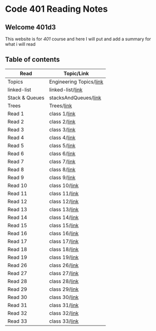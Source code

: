 # Code 401 Reading Notes

## Welcome 401d3

This website is for *401* course and here I will put and add a summary for what i will read 

## Table of contents

| Read    | Topic/Link |
|---------|-----|
| Topics  | Engineering Topics/[link](https://ruwaid-401-advanced-javascript.github.io/reading-Notes/EngineeringTopics)  |
| linked-list| linked-list/[link](https://ruwaid-401-advanced-javascript.github.io/reading-Notes/linked-list)            |
| Stack & Queues| stacksAndQueues/[link](https://ruwaid-401-advanced-javascript.github.io/reading-Notes/stacksAndQueues) |
| Trees   | Trees/[link](https://ruwaid-401-advanced-javascript.github.io/reading-Notes/trees)                           |
| Read 1  | class 1/[link](https://ruwaid-401-advanced-javascript.github.io/reading-Notes/class-01)                      |
| Read 2  | class 2/[link](https://ruwaid-401-advanced-javascript.github.io/reading-Notes/class-02)                      |
| Read 3  | class 3/[link](https://ruwaid-401-advanced-javascript.github.io/reading-Notes/class-03)                      |
| Read 4  | class 4/[link](https://ruwaid-401-advanced-javascript.github.io/reading-Notes/class-04)                      |
| Read 5  | class 5/[link](https://ruwaid-401-advanced-javascript.github.io/reading-Notes/class-05)                      |
| Read 6  | class 6/[link](https://ruwaid-401-advanced-javascript.github.io/reading-Notes/class-06)                      |
| Read 7  | class 7/[link](https://ruwaid-401-advanced-javascript.github.io/reading-Notes/class-07)                      |
| Read 8  | class 8/[link](https://ruwaid-401-advanced-javascript.github.io/reading-Notes/class-08)                      |
| Read 9  | class 9/[link](https://ruwaid-401-advanced-javascript.github.io/reading-Notes/class-09)                      |
| Read 10 | class 10/[link](https://ruwaid-401-advanced-javascript.github.io/reading-Notes/stacksAndQueues)              |
| Read 11 | class 11/[link](https://ruwaid-401-advanced-javascript.github.io/reading-Notes/class-11)                     |
| Read 12 | class 12/[link](https://ruwaid-401-advanced-javascript.github.io/reading-Notes/class-12)                     |
| Read 13 | class 13/[link](https://ruwaid-401-advanced-javascript.github.io/reading-Notes/class-13)                     |
| Read 14 | class 14/[link](https://ruwaid-401-advanced-javascript.github.io/reading-Notes/class-14)                     |
| Read 15 | class 15/[link](https://ruwaid-401-advanced-javascript.github.io/reading-Notes/trees)                        |
| Read 16 | class 16/[link](https://ruwaid-401-advanced-javascript.github.io/reading-Notes/class-16)                     |
| Read 17 | class 17/[link](https://ruwaid-401-advanced-javascript.github.io/reading-Notes/class-17)                     |
| Read 18 | class 18/[link](https://ruwaid-401-advanced-javascript.github.io/reading-Notes/class-18)                     |
| Read 19 | class 19/[link](https://ruwaid-401-advanced-javascript.github.io/reading-Notes/class-19)                     |
| Read 26 | class 26/[link](https://ruwaid-401-advanced-javascript.github.io/reading-Notes/class-26)                     |
| Read 27 | class 27/[link](https://ruwaid-401-advanced-javascript.github.io/reading-Notes/class-27)                     |
| Read 28 | class 28/[link](https://ruwaid-401-advanced-javascript.github.io/reading-Notes/class-28)                     |
| Read 29 | class 29/[link](https://ruwaid-401-advanced-javascript.github.io/reading-Notes/class-29)                     |
| Read 30 | class 30/[link](https://ruwaid-401-advanced-javascript.github.io/reading-Notes/hashTable)                    |
| Read 31 | class 31/[link](https://ruwaid-401-advanced-javascript.github.io/reading-Notes/class-31)                     |
| Read 32 | class 32/[link](https://ruwaid-401-advanced-javascript.github.io/reading-Notes/class-32)                     |
| Read 33 | class 33/[link](https://ruwaid-401-advanced-javascript.github.io/reading-Notes/class-33)                     |
